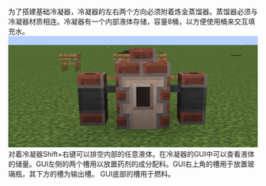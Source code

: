 为了搭建基础冷凝器，冷凝器的左右两个方向必须附着炼金蒸馏器。蒸馏器必须与冷凝器材质相连。冷凝器有一个内部液体存储，容量8桶，以方便使用桶来交互填充水。
![Example](1.png)
对着冷凝器Shift+右键可以排空内部的任意液体。在冷凝器的GUI中可以查看液体的储量。GUI左侧的两个槽用以放置药剂的成分配料。GUI右上角的槽用于放置玻璃瓶，其下方的槽为输出槽。 GUI底部的槽用于燃料。